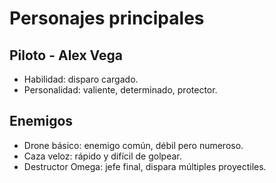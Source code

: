 # Personajes principales

## Piloto - Alex Vega
- Habilidad: disparo cargado.
- Personalidad: valiente, determinado, protector.

## Enemigos
- Drone básico: enemigo común, débil pero numeroso.
- Caza veloz: rápido y difícil de golpear.
- Destructor Omega: jefe final, dispara múltiples proyectiles.
